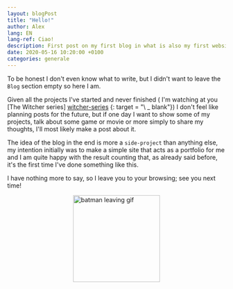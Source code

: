 ```yaml
---
layout: blogPost
title: "Hello!"
author: Alex
lang: EN
lang-ref: Ciao!
description: First post on my first blog in what is also my first website that I deployed.
date: 2020-05-16 10:20:00 +0100
categories: generale
---
```


To be honest I don't even know what to write, but I didn't want to leave the `Blog` section empty so here I am.

Given all the projects I've started and never finished ( I'm watching at you [The Witcher series] [witcher-series] {: target = "\ \_ blank"}) I don't feel like planning posts for the future, but if one day I want to show some of my projects, talk about some game or movie or more simply to share my thoughts, I'll most likely make a post about it.

The idea of ​​the blog in the end is more a `side-project` than anything else, my intention initially was to make a simple site that acts as a portfolio for me and I am quite happy with the result counting that, as already said before, it's the first time I've done something like this.

I have nothing more to say, so I leave you to your browsing; see you next time!

<img style = "display: block; margin-left: auto; margin-right: auto;" src = "https://media.tenor.com/images/5e3415c11e4f7ef51ae337bf6c28d199/tenor.gif" alt = "batman leaving gif" width = "200" height = "200" />

[witcher-series]: https://www.youtube.com/watch?v=jYLgi8wGVLg
